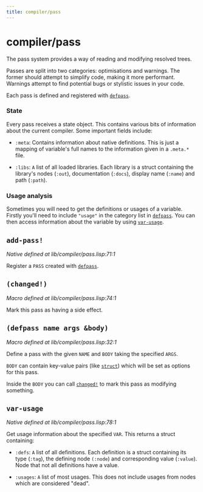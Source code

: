 ```yaml
---
title: compiler/pass
---
```

# compiler/pass
The pass system provides a way of reading and modifying resolved trees.

Passes are split into two categories: optimisations and warnings. The
former should attempt to simplify code, making it more
performant. Warnings attempt to find potential bugs or stylistic issues
in your code.

Each pass is defined and registered with [`defpass`](lib.compiler.pass.md#defpass-name-args-body).

### State
Every pass receives a state object. This contains various bits of
information about the current compiler. Some important fields include:

 - `:meta`: Contains information about native definitions. This is just
   a mapping of variable's full names to the information given in a
   `.meta.*` file.

 - `:libs`: `A` list of all loaded libraries. Each library is a struct
    containing the library's nodes (`:out`), documentation (`:docs`),
    display name (`:name`) and path (`:path`).

### Usage analysis
Sometimes you will need to get the definitions or usages of a
variable. Firstly you'll need to include `"usage"` in the category
list in [`defpass`](lib.compiler.pass.md#defpass-name-args-body). You can then access information about the variable
by using [`var-usage`](lib.compiler.pass.md#var-usage).

## `add-pass!`
*Native defined at lib/compiler/pass.lisp:71:1*

Register a `PASS` created with [`defpass`](lib.compiler.pass.md#defpass-name-args-body).

## `(changed!)`
*Macro defined at lib/compiler/pass.lisp:74:1*

Mark this pass as having a side effect.

## `(defpass name args &body)`
*Macro defined at lib/compiler/pass.lisp:32:1*

Define a pass with the given `NAME` and `BODY` taking the specified `ARGS`.

`BODY` can contain key-value pairs (like [`struct`](lib.table.md#struct-entries)) which will be set
as options for this pass.

Inside the `BODY` you can call [`changed!`](lib.compiler.pass.md#changed-) to mark this pass as
modifying something.

## `var-usage`
*Native defined at lib/compiler/pass.lisp:78:1*

Get usage information about the specified `VAR`. This returns a struct
containing:

 - `:defs`: `A` list of all definitions. Each definition is a struct
   containing its type (`:tag`), the defining node `(:node`) and
   corresponding value (`:value`). Node that not all definitions have
   a value.

 - `:usages`: `A` list of most usages. This does not include usages
   from nodes which are considered "dead".

